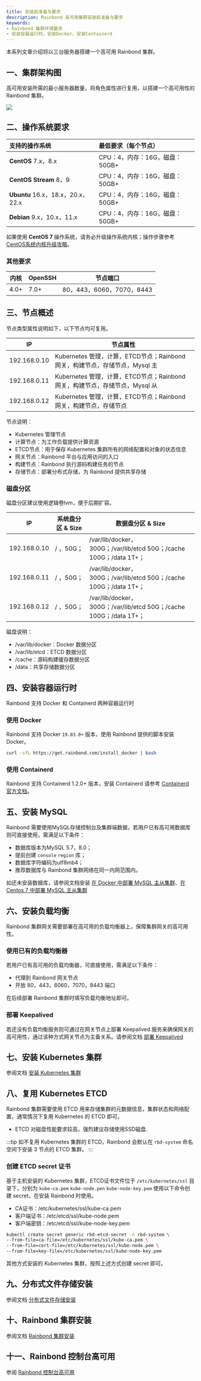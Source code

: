 ```yaml
---
title: 安装前准备与要求
description: Rainbond 高可用集群安装前准备与要求
keywords:
- Rainbond 集群环境要求
- 安装容器运行时，安装Docker，安装Containerd
---
```


本系列文章介绍将以三台服务器搭建一个高可用 Rainbond 集群。

## 一、集群架构图

高可用安装所需的最小服务器数量，将角色属性进行复用，以搭建一个高可用性的 Rainbond 集群。

![](https://static.goodrain.com/docs/5.4/user-operations/install/ha-deployment/ha-installation/architecture.png)

## 二、操作系统要求

|支持的操作系统|最低要求（每个节点）|
| :----- | :----- |
|**CentOS** 7.x，8.x |CPU：4，内存：16G，磁盘：50GB+|
|**CentOS Stream** 8，9 |CPU：4，内存：16G，磁盘：50GB+|
|**Ubuntu** 16.x，18.x，20.x，22.x |CPU：4，内存：16G，磁盘：50GB+|
|**Debian** 9.x，10.x，11.x |CPU：4，内存：16G，磁盘：50GB+|

如果使用 **CentOS 7** 操作系统，请务必升级操作系统内核；操作步骤参考 [CentOS系统内核升级攻略](https://t.goodrain.com/d/9-centos)。

### 其他要求

| 内核 | OpenSSH | 节点端口                  |
| ---- | ------- | ------------------------- |
| 4.0+ | 7.0+    | 80，443，6060，7070，8443 |


## 三、节点概述

节点类型属性说明如下，以下节点均可复用。

|IP|节点属性|
| ---- | ---- |
|192.168.0.10|Kubernetes 管理，计算，ETCD节点；Rainbond 网关，构建节点，存储节点，Mysql 主|
|192.168.0.11|Kubernetes 管理，计算，ETCD节点；Rainbond 网关，构建节点，存储节点，Mysql 从|
|192.168.0.12|Kubernetes 管理，计算，ETCD节点；Rainbond 网关，构建节点，存储节点|

节点说明：

* Kubernetes 管理节点
* 计算节点：为工作负载提供计算资源
* ETCD节点：用于保存 Kubernetes 集群所有的网络配置和对象的状态信息
* 网关节点：Rainbond 平台与应用访问的入口
* 构建节点：Rainbond 执行源码构建任务的节点
* 存储节点：部署分布式存储，为 Rainbond 提供共享存储

### 磁盘分区

磁盘分区建议使用逻辑卷lvm，便于后期扩容。

| IP           | 系统盘分区 & Size | 数据盘分区 & Size                                            |
| ------------ | ----------------- | ------------------------------------------------------------ |
| 192.168.0.10 | / ，50G；         | /var/lib/docker，300G；/var/lib/etcd 50G；/cache 100G；/data 1T+； |
| 192.168.0.11 | / ，50G；         | /var/lib/docker，300G；/var/lib/etcd 50G；/cache 100G；/data 1T+； |
| 192.168.0.12 | / ，50G；         | /var/lib/docker，300G；/var/lib/etcd 50G；/cache 100G；/data 1T+； |

磁盘说明：

* /var/lib/docker：Docker 数据分区
* /var/lib/etcd：ETCD 数据分区
* /cache：源码构建缓存数据分区
* /data：共享存储数据分区

## 四、安装容器运行时

Rainbond 支持 Docker 和 Containerd 两种容器运行时

### 使用 Docker

Rainbond 支持 Docker `19.03.0+` 版本，使用 Rainbond 提供的脚本安装 Docker。

```bash
curl -sfL https://get.rainbond.com/install_docker | bash
```

### 使用 Containerd

Rainbond 支持 Containerd 1.2.0+ 版本，安装 Containerd 请参考 [Containerd 官方文档](https://containerd.io/docs/getting-started/)。

## 五、安装 MySQL

Rainbond 需要使用MySQL存储控制台及集群端数据，若用户已有高可用数据库则可直接使用，需满足以下条件：

* 数据库版本为MySQL 5.7，8.0；
* 提前创建 `console` `region` 库；
* 数据库字符编码为utf8mb4；
* 推荐数据库与 Rainbond 集群网络在同一内网范围内。

如还未安装数据库，请参阅文档安装 [在 Docker 中部署 MySQL 主从集群](./mysql-ha#在-docker-中部署-mysql-主从集群)、[在 Centos 7 中部署 MySQL 主从集群](./mysql-ha#在-centos-7-中部署-mysql-主从集群)


## 六、安装负载均衡

Rainbond 集群网关需要部署在高可用的负载均衡器上，保障集群网关的高可用性。

### 使用已有的负载均衡器

若用户已有高可用的负载均衡器，可直接使用，需满足以下条件：

* 代理到 Rainbond 网关节点
* 开放 80，443，6060，7070，8443 端口

在后续部署 Rainbond 集群时填写负载均衡地址即可。

### 部署 Keepalived 

若还没有负载均衡服务则可通过在网关节点上部署 Keepalived 服务来确保网关的高可用性，通过该种方式网关节点为主备关系。请参阅文档 [部署 Keepalived](./deploy-keepalived)

## 七、安装 Kubernetes 集群

参阅文档 [安装 Kubernetes 集群](/docs/installation/ha-deployment/deploy-k8s/)

## 八、复用 Kubernetes ETCD

Rainbond 集群需要使用 ETCD 用来存储集群的元数据信息，集群状态和网络配置，通常情况下复用 Kubernetes 的 ETCD 即可。

* ETCD 对磁盘性能要求较高，强烈建议存储使用SSD磁盘.

:::tip
如不复用 Kubernetes 集群的 ETCD，Rainbond 会默认在 `rbd-system` 命名空间下安装 3 节点的 ETCD 集群。
:::

### 创建 ETCD secret 证书

基于主机安装的 Kubernetes 集群，ETCD证书文件位于 `/etc/kubernetes/ssl` 目录下，分别为 `kube-ca.pem` `kube-node.pen` `kube-node-key.pem` 使用以下命令创建 secret，在安装 Rainbond 时使用。

* CA证书：/etc/kubernetes/ssl/kube-ca.pem
* 客户端证书：/etc/etcd/ssl/kube-node.pem
* 客户端密钥：/etc/etcd/ssl/kube-node-key.pem

```bash
kubectl create secret generic rbd-etcd-secret -n rbd-system \
--from-file=ca-file=/etc/kubernetes/ssl/kube-ca.pem \
--from-file=cert-file=/etc/kubernetes/ssl/kube-node.pem \
--from-file=key-file=/etc/kubernetes/ssl/kube-node-key.pem
```

其他方式安装的 Kubernetes 集群，按照上述方式创建 secret 即可。

## 九、分布式文件存储安装

参阅文档 [分布式文件存储安装](/docs/installation/ha-deployment/storage/)

## 十、Rainbond 集群安装

参阅文档 [Rainbond 集群安装](/docs/installation/ha-deployment/deploy-rainbond/)

## 十一、Rainbond 控制台高可用

参阅 [Rainbond 控制台高可用](/docs/installation/ha-deployment/console-recover)